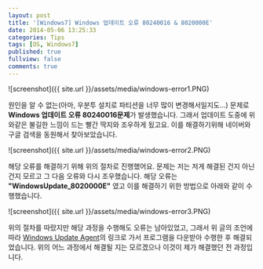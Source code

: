 ```yaml
---
layout: post
title: '[Windows7] Windows 업데이트 오류 80240016 & 8020000E'
date: 2014-05-06 13:25:33
categories: Tips
tags: [OS, Windows7]
published: true
fullview: false
comments: true
---
```


![screenshot]({{ site.url }}/assets/media/windows-error1.PNG)

원인을 알 수 없는(아마, 우분투 설치로 파티션을 너무 많이 변경해서일지도...) 문제로 **Windows 업데이트 오류 80240016문제**가 발생했습니다. 그래서 업데이트 도중에 위와같은 불길한 느낌이 드는 빨간 딱지와 조우하게 됬고요. 이를 해결하기위해 네이버와 구글 검색을 동원해서 찾아보았습니다.

![screenshot]({{ site.url }}/assets/media/windows-error2.PNG)

해당 오류를 해결하기 위해 위의 절차로 진행했어요. 문제는 저는 저게 해결된 건지 아닌 건지 모르고 그 다음 오류와 다시 조우했습니다. 해당 오류는 **"WindowsUpdate_8020000E"** 였고 이를 해결하기 위한 방법으로 아래와 같이 수행했습니다.

![screenshot]({{ site.url }}/assets/media/windows-error3.PNG)

위의 절차를 따랐지만 해당 과정을 수행해도 오류는 남아있었고, 그래서 위 글의 조언에 따라 [Windows Update Agent](http://support.microsoft.com/kb/949104)의 링크로 가서 프로그램을 다운받아 수행한 후 해결되었습니다. 위의 어느 과정에서 해결될 지는 모르겠으나 이것이 제가 해결했던 전 과정입니다.

